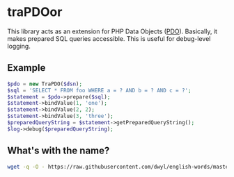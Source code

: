 # traPDOor
This library acts as an extension for PHP Data Objects ([PDO](http://php.net/manual/en/book.pdo.php)). Basically, it makes prepared SQL queries accessible. This is useful for debug-level logging.

## Example
```php
$pdo = new TraPDO($dsn);
$sql = 'SELECT * FROM foo WHERE a = ? AND b = ? AND c = ?';
$statement = $pdo->prepare($sql);
$statement->bindValue(1, 'one');
$statement->bindValue(2, 2);
$statement->bindValue(3, 'three');
$preparedQueryString = $statement->getPreparedQueryString();
$log->debug($preparedQueryString);
```

## What's with the name?
```bash
wget -q -O - https://raw.githubusercontent.com/dwyl/english-words/master/words.txt | grep ".*p.*d.*o.*" words.txt | awk 'length($0) <= 8' | less
```